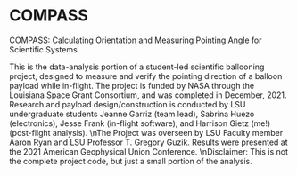 # COMPASS
COMPASS: Calculating Orientation and Measuring Pointing Angle for Scientific Systems

This is the data-analysis portion of a student-led scientific ballooning project, designed to measure and verify the pointing direction of a balloon payload while in-flight. The project is funded by NASA through the Louisiana Space Grant Consortium, and was completed in December, 2021. Research and payload design/construction is conducted by LSU undergraduate students Jeanne Garriz (team lead), Sabrina Huezo (electronics), Jesse Frank (in-flight software), and Harrison Gietz (me!) (post-flight analysis).
\nThe Project was overseen by LSU Faculty member Aaron Ryan and LSU Professor T. Gregory Guzik. Results were presented at the 2021 American Geophysical Union Conference.
\nDisclaimer: This is not the complete project code, but just a small portion of the analysis.
